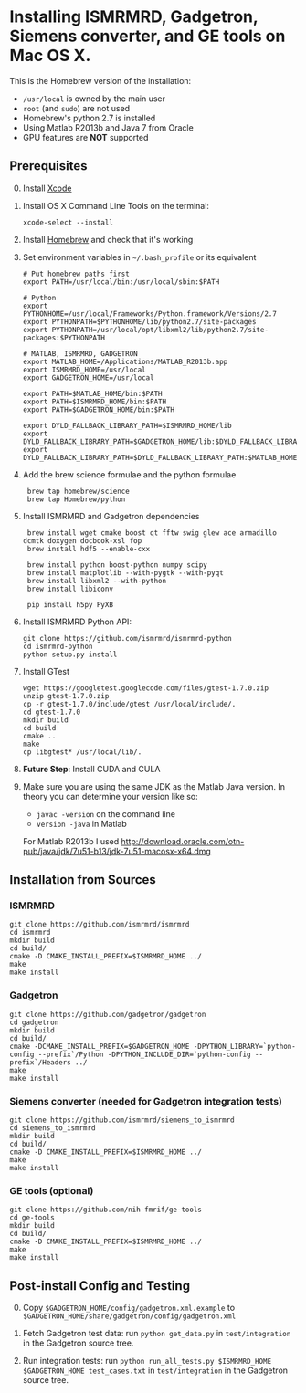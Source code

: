 # Installing ISMRMRD, Gadgetron, Siemens converter, and GE tools on Mac OS X.

This is the Homebrew version of the installation:

- `/usr/local` is owned by the main user
- `root` (and `sudo`) are not used
- Homebrew's python 2.7 is installed
- Using Matlab R2013b and Java 7 from Oracle
- GPU features are **NOT** supported

## Prerequisites

0.  Install [Xcode](https://developer.apple.com/xcode/downloads/)
0.  Install OS X Command Line Tools on the terminal:
    
    ```xcode-select --install```

0. Install [Homebrew](http://brew.sh/) and check that it's working
0. Set environment variables in `~/.bash_profile` or its equivalent

    ```
    # Put homebrew paths first
    export PATH=/usr/local/bin:/usr/local/sbin:$PATH

    # Python
    export PYTHONHOME=/usr/local/Frameworks/Python.framework/Versions/2.7
    export PYTHONPATH=$PYTHONHOME/lib/python2.7/site-packages
    export PYTHONPATH=/usr/local/opt/libxml2/lib/python2.7/site-packages:$PYTHONPATH

    # MATLAB, ISMRMRD, GADGETRON
    export MATLAB_HOME=/Applications/MATLAB_R2013b.app
    export ISMRMRD_HOME=/usr/local
    export GADGETRON_HOME=/usr/local

    export PATH=$MATLAB_HOME/bin:$PATH
    export PATH=$ISMRMRD_HOME/bin:$PATH
    export PATH=$GADGETRON_HOME/bin:$PATH

    export DYLD_FALLBACK_LIBRARY_PATH=$ISMRMRD_HOME/lib
    export DYLD_FALLBACK_LIBRARY_PATH=$GADGETRON_HOME/lib:$DYLD_FALLBACK_LIBRARY_PATH
    export DYLD_FALLBACK_LIBRARY_PATH=$DYLD_FALLBACK_LIBRARY_PATH:$MATLAB_HOME/bin/maci64
    ```

0. Add the brew science formulae and the python formulae

        brew tap homebrew/science
        brew tap Homebrew/python

0. Install ISMRMRD and Gadgetron dependencies

        brew install wget cmake boost qt fftw swig glew ace armadillo dcmtk doxygen docbook-xsl fop
        brew install hdf5 --enable-cxx
  
        brew install python boost-python numpy scipy
        brew install matplotlib --with-pygtk --with-pyqt
        brew install libxml2 --with-python
        brew install libiconv

        pip install h5py PyXB

0.  Install ISMRMRD Python API:

        git clone https://github.com/ismrmrd/ismrmrd-python
        cd ismrmrd-python
        python setup.py install

0.  Install GTest

    ```
    wget https://googletest.googlecode.com/files/gtest-1.7.0.zip
    unzip gtest-1.7.0.zip
    cp -r gtest-1.7.0/include/gtest /usr/local/include/.
    cd gtest-1.7.0
    mkdir build
    cd build
    cmake ..
    make
    cp libgtest* /usr/local/lib/.
    ```

0. **Future Step**: Install CUDA and CULA

0.  Make sure you are using the same JDK as the Matlab Java version.
    In theory you can determine your version like so:

    - `javac -version` on the command line
    - `version -java` in Matlab

    For Matlab R2013b I used http://download.oracle.com/otn-pub/java/jdk/7u51-b13/jdk-7u51-macosx-x64.dmg

## Installation from Sources

### ISMRMRD

    git clone https://github.com/ismrmrd/ismrmrd
    cd ismrmrd
    mkdir build
    cd build/
    cmake -D CMAKE_INSTALL_PREFIX=$ISMRMRD_HOME ../
    make
    make install

### Gadgetron

    git clone https://github.com/gadgetron/gadgetron
    cd gadgetron
    mkdir build
    cd build/
    cmake -DCMAKE_INSTALL_PREFIX=$GADGETRON_HOME -DPYTHON_LIBRARY=`python-config --prefix`/Python -DPYTHON_INCLUDE_DIR=`python-config --prefix`/Headers ../
    make
    make install

### Siemens converter (needed for Gadgetron integration tests)

    git clone https://github.com/ismrmrd/siemens_to_ismrmrd
    cd siemens_to_ismrmrd
    mkdir build
    cd build/
    cmake -D CMAKE_INSTALL_PREFIX=$ISMRMRD_HOME ../
    make
    make install

### GE tools (optional)

    git clone https://github.com/nih-fmrif/ge-tools
    cd ge-tools
    mkdir build
    cd build/
    cmake -D CMAKE_INSTALL_PREFIX=$ISMRMRD_HOME ../
    make
    make install

## Post-install Config and Testing

0. Copy `$GADGETRON_HOME/config/gadgetron.xml.example` to `$GADGETRON_HOME/share/gadgetron/config/gadgetron.xml`

0. Fetch Gadgetron test data: run `python get_data.py` in `test/integration` in the Gadgetron source tree.

0. Run integration tests: run `python run_all_tests.py $ISMRMRD_HOME $GADGETRON_HOME test_cases.txt` in `test/integration` in the Gadgetron source tree.